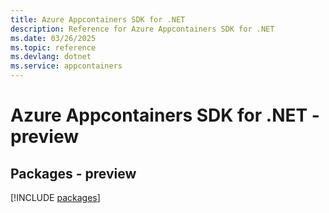 ```yaml
---
title: Azure Appcontainers SDK for .NET
description: Reference for Azure Appcontainers SDK for .NET
ms.date: 03/26/2025
ms.topic: reference
ms.devlang: dotnet
ms.service: appcontainers
---
```

# Azure Appcontainers SDK for .NET - preview
## Packages - preview
[!INCLUDE [packages](appcontainers-index.md)]